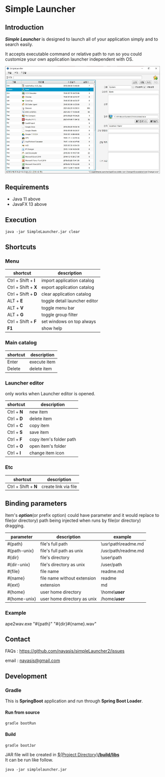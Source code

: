 # Simple Launcher

## Introduction

***Simple Launcher*** is designed to launch all of your application simply and to search easily.

It accepts executable command or relative path to run so you could customize your own application launcher independent with OS.

![screenshot](https://github.com/nayasis/simpleLauncher/blob/master/doc/screenshot.jpg?raw=true)

## Requirements

- Java 11 above
- JavaFX 13 above

## Execution
```shell
java -jar SimpleLauncher.jar clear
```
## Shortcuts

### Menu

| shortcut             | description                   |
| --------------       | ------------------            |
| Ctrl + Shift + **I** | import application catalog    |
| Ctrl + Shift + **X** | export application catalog    |
| Ctrl + Shift + **D** | clear  application catalog    |
| ALT + **E**          | toggle detail launcher editor |
| ALT + **V**          | toggle menu bar               |
| ALT + **G**          | toggle group filter           |
| Ctrl + Shift + **F** | set windows on top always     |
| **F1**               | show help                     |

### Main catalog

| shortcut       | description        |
| -------------- | ------------------ |
| Enter          | execute item       |
| Delete         | delete item        |

### Launcher editor

only works when Launcher editor is opened.

| shortcut       | description             |
| -------------- | ------------------      |
| Ctrl + **N**   | new item                |
| Ctrl + **D**   | delete item             |
| Ctrl + **C**   | copy item               |
| Ctrl + **S**   | save item               |
| Ctrl + **F**   | copy item's folder path |
| Ctrl + **O**   | open item's folder      |
| Ctrl + **I**   | change item icon        |

### Etc
| shortcut       | description                 |
| -------------- | ------------------          |
| Ctrl + Shift + **N** | create link via file  |

## Binding parameters

Item's ***option***(or prefix option) could have parameter and it would replace to file(or directory) path
being injected when runs by file(or directory) dragging.

| parameter      | description                 | example                |
|----------------|-----------------------------|------------------------|
| \#{path}       | file's full path            | \\usr\\path\\readme.md |
| \#{path-unix}  | file's full path as unix    | /usr/path/readme.md    |
| \#{dir}        | file's directory            | \\user\\path           |
| \#{dir-unix}   | file's directory as unix    | /user/path             |
| \#{file}       | file name                   | readme.md              |
| \#{name}       | file name without extension | readme                 |
| \#{ext}        | extension                   | md                     |
| \#{home}       | user home directory         | \\home\\***user***     |
| \#{home-unix}  | user home directory as unix | /home/***user***       |

### Example

ape2wav.exe "#{path}" "#{dir}\#{name}.wav"

## Contact

FAQs  : https://github.com/nayasis/simpleLauncher2/issues

email : [nayasis@gmail.com](mailto:nayasis@gmail.com)

## Development

### Gradle

This is **SpringBoot** application and run through **Spring Boot Loader**. 

#### Run from source
```shell
gradle bootRun
```

#### Build
```shell
gradle bootJar
```
JAR file will be created in <u>${Project Directory}**/build/libs**</u>  
It can be run like follow.
```shell
java -jar simplelauncher.jar
```




